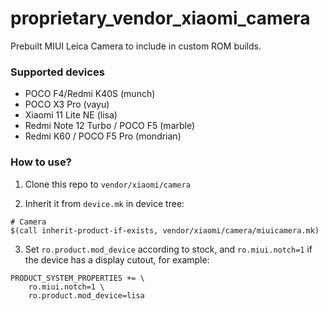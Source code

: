 # proprietary_vendor_xiaomi_camera

Prebuilt MIUI Leica Camera to include in custom ROM builds.

### Supported devices
* POCO F4/Redmi K40S (munch)
* POCO X3 Pro (vayu)
* Xiaomi 11 Lite NE (lisa)
* Redmi Note 12 Turbo / POCO F5 (marble)
* Redmi K60 / POCO F5 Pro (mondrian)

### How to use?

1. Clone this repo to `vendor/xiaomi/camera`

2. Inherit it from `device.mk` in device tree:

```
# Camera
$(call inherit-product-if-exists, vendor/xiaomi/camera/miuicamera.mk)
```

3. Set `ro.product.mod_device` according to stock, and `ro.miui.notch=1` if the device has a display cutout, for example:

```
PRODUCT_SYSTEM_PROPERTIES += \
    ro.miui.notch=1 \
    ro.product.mod_device=lisa
```
